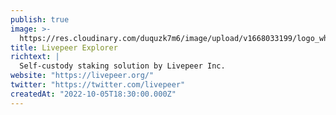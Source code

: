 ```yaml
---
publish: true
image: >-
  https://res.cloudinary.com/duquzk7m6/image/upload/v1668033199/logo_white_bw7oxe.png
title: Livepeer Explorer
richtext: |
  Self-custody staking solution by Livepeer Inc.
website: "https://livepeer.org/"
twitter: "https://twitter.com/livepeer"
createdAt: "2022-10-05T18:30:00.000Z"
---
```

